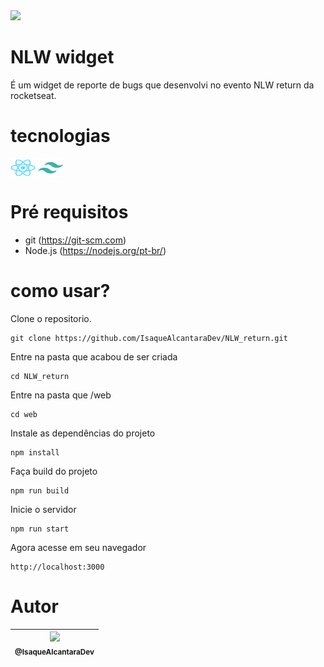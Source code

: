 <img src="#link do baner do projeto#" width=""> 

# NLW widget
É um widget de reporte de bugs que desenvolvi no evento NLW return da rocketseat.

# tecnologias
[<img src="https://raw.githubusercontent.com/devicons/devicon/master/icons/react/react-original.svg" align="center" height="30" width="40">](https://pt-br.reactjs.org)
[<img src="https://raw.githubusercontent.com/devicons/devicon/master/icons/tailwindcss/tailwindcss-plain.svg" align="center" height="30" width="40">](https://tailwindcss.com)

# Pré requisitos
- git (https://git-scm.com)
- Node.js (https://nodejs.org/pt-br/)

# como usar?

Clone o repositorio.
```
git clone https://github.com/IsaqueAlcantaraDev/NLW_return.git
```
Entre na pasta que acabou de ser criada
```
cd NLW_return
```
Entre na pasta que /web
```
cd web
```
Instale as dependências do projeto
```
npm install
```
Faça build do projeto
```
npm run build
```
Inicie o servidor
```
npm run start
```
Agora acesse em seu navegador
```
http://localhost:3000
```

# Autor
| [<img src="https://github.com/IsaqueAlcantaraDev.png" width=115><br><sub>@IsaqueAlcantaraDev</sub>](https://github.com/IsaqueAlcantaraDev) |
| :---: |
